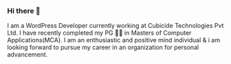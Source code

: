 ### Hi there 👋

I am a WordPress Developer currently working at Cubicide Technologies Pvt Ltd. I have recently completed my PG 👨‍🎓 in Masters of Computer Applications(MCA). I am an enthusiastic and positive mind individual & i am looking forward to pursue my career in an
organization for personal advancement.

<!--
**imuralice/imuralice** is a ✨ _special_ ✨ repository because its `README.md` (this file) appears on your GitHub profile.

Here are some ideas to get you started:

- 🔭 I’m currently working on ...
- 🌱 I’m currently learning ...
- 👯 I’m looking to collaborate on ...
- 🤔 I’m looking for help with ...
- 💬 Ask me about ...
- 📫 How to reach me: ...
- 😄 Pronouns: ...
- ⚡ Fun fact: ...
-->
